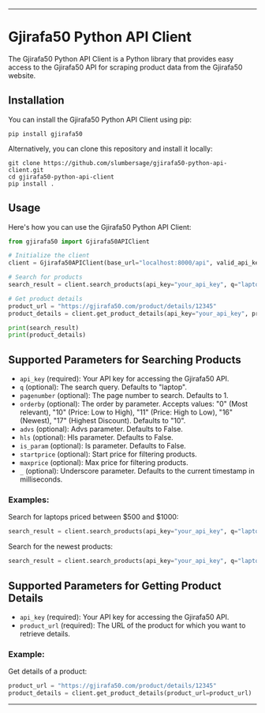 
---

# Gjirafa50 Python API Client

The Gjirafa50 Python API Client is a Python library that provides easy access to the Gjirafa50 API for scraping product data from the Gjirafa50 website.

## Installation

You can install the Gjirafa50 Python API Client using pip:

```
pip install gjirafa50
```

Alternatively, you can clone this repository and install it locally:

```
git clone https://github.com/slumbersage/gjirafa50-python-api-client.git
cd gjirafa50-python-api-client
pip install .
```

## Usage

Here's how you can use the Gjirafa50 Python API Client:

```python
from gjirafa50 import Gjirafa50APIClient

# Initialize the client
client = Gjirafa50APIClient(base_url="localhost:8000/api", valid_api_keys=["your_api_key"])

# Search for products
search_result = client.search_products(api_key="your_api_key", q="laptop", pagenumber=1)

# Get product details
product_url = "https://gjirafa50.com/product/details/12345"
product_details = client.get_product_details(api_key="your_api_key", product_url=product_url)

print(search_result)
print(product_details)
```

## Supported Parameters for Searching Products

- `api_key` (required): Your API key for accessing the Gjirafa50 API.
- `q` (optional): The search query. Defaults to "laptop".
- `pagenumber` (optional): The page number to search. Defaults to 1.
- `orderby` (optional): The order by parameter. Accepts values: "0" (Most relevant), "10" (Price: Low to High), "11" (Price: High to Low), "16" (Newest), "17" (Highest Discount). Defaults to "10".
- `advs` (optional): Advs parameter. Defaults to False.
- `hls` (optional): Hls parameter. Defaults to False.
- `is_param` (optional): Is parameter. Defaults to False.
- `startprice` (optional): Start price for filtering products.
- `maxprice` (optional): Max price for filtering products.
- `_` (optional): Underscore parameter. Defaults to the current timestamp in milliseconds.

### Examples:

Search for laptops priced between $500 and $1000:

```python
search_result = client.search_products(api_key="your_api_key", q="laptop", pagenumber=1, orderby="10", startprice=500, maxprice=1000)
```

Search for the newest products:

```python
search_result = client.search_products(api_key="your_api_key", q="laptop", pagenumber=1, orderby="16")
```

## Supported Parameters for Getting Product Details

- `api_key` (required): Your API key for accessing the Gjirafa50 API.
- `product_url` (required): The URL of the product for which you want to retrieve details.

### Example:

Get details of a product:

```python
product_url = "https://gjirafa50.com/product/details/12345"
product_details = client.get_product_details(product_url=product_url)
```

---

